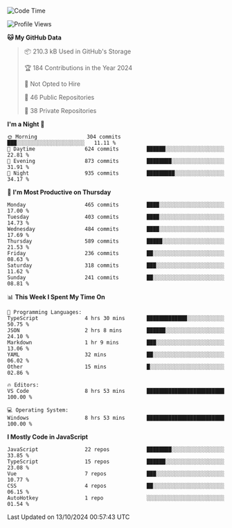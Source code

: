<!--START_SECTION:waka-->
![Code Time](http://img.shields.io/badge/Code%20Time-868%20hrs%2037%20mins-blue)

![Profile Views](http://img.shields.io/badge/Profile%20Views-26-blue)

**🐱 My GitHub Data** 

> 📦 210.3 kB Used in GitHub's Storage 
 > 
> 🏆 184 Contributions in the Year 2024
 > 
> 🚫 Not Opted to Hire
 > 
> 📜 46 Public Repositories 
 > 
> 🔑 38 Private Repositories 
 > 
**I'm a Night 🦉** 

```text
🌞 Morning                304 commits         ███░░░░░░░░░░░░░░░░░░░░░░   11.11 % 
🌆 Daytime                624 commits         ██████░░░░░░░░░░░░░░░░░░░   22.81 % 
🌃 Evening                873 commits         ████████░░░░░░░░░░░░░░░░░   31.91 % 
🌙 Night                  935 commits         █████████░░░░░░░░░░░░░░░░   34.17 % 
```
📅 **I'm Most Productive on Thursday** 

```text
Monday                   465 commits         ████░░░░░░░░░░░░░░░░░░░░░   17.00 % 
Tuesday                  403 commits         ████░░░░░░░░░░░░░░░░░░░░░   14.73 % 
Wednesday                484 commits         ████░░░░░░░░░░░░░░░░░░░░░   17.69 % 
Thursday                 589 commits         █████░░░░░░░░░░░░░░░░░░░░   21.53 % 
Friday                   236 commits         ██░░░░░░░░░░░░░░░░░░░░░░░   08.63 % 
Saturday                 318 commits         ███░░░░░░░░░░░░░░░░░░░░░░   11.62 % 
Sunday                   241 commits         ██░░░░░░░░░░░░░░░░░░░░░░░   08.81 % 
```


📊 **This Week I Spent My Time On** 

```text
💬 Programming Languages: 
TypeScript               4 hrs 30 mins       █████████████░░░░░░░░░░░░   50.75 % 
JSON                     2 hrs 8 mins        ██████░░░░░░░░░░░░░░░░░░░   24.10 % 
Markdown                 1 hr 9 mins         ███░░░░░░░░░░░░░░░░░░░░░░   13.06 % 
YAML                     32 mins             ██░░░░░░░░░░░░░░░░░░░░░░░   06.02 % 
Other                    15 mins             █░░░░░░░░░░░░░░░░░░░░░░░░   02.86 % 

🔥 Editors: 
VS Code                  8 hrs 53 mins       █████████████████████████   100.00 % 

💻 Operating System: 
Windows                  8 hrs 53 mins       █████████████████████████   100.00 % 
```

**I Mostly Code in JavaScript** 

```text
JavaScript               22 repos            ████████░░░░░░░░░░░░░░░░░   33.85 % 
TypeScript               15 repos            ██████░░░░░░░░░░░░░░░░░░░   23.08 % 
Vue                      7 repos             ███░░░░░░░░░░░░░░░░░░░░░░   10.77 % 
CSS                      4 repos             ██░░░░░░░░░░░░░░░░░░░░░░░   06.15 % 
AutoHotkey               1 repo              ░░░░░░░░░░░░░░░░░░░░░░░░░   01.54 % 
```




 Last Updated on 13/10/2024 00:57:43 UTC
<!--END_SECTION:waka-->
